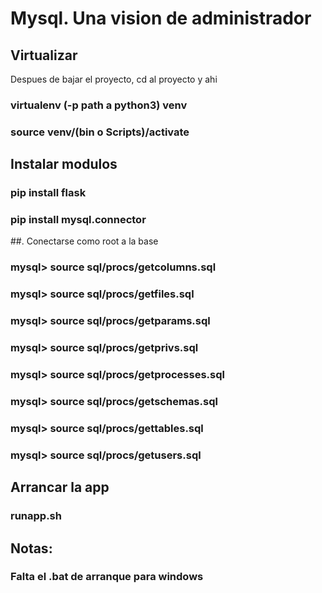 # Mysql. Una vision de administrador

## Virtualizar
Despues de bajar el proyecto, cd al proyecto y ahi 
### virtualenv (-p path a python3) venv
### source venv/(bin o Scripts)/activate

## Instalar modulos
### pip install flask
### pip install mysql.connector

##. Conectarse como root a la base
### mysql> source sql/procs/getcolumns.sql
### mysql> source sql/procs/getfiles.sql
### mysql> source sql/procs/getparams.sql
### mysql> source sql/procs/getprivs.sql
### mysql> source sql/procs/getprocesses.sql
### mysql> source sql/procs/getschemas.sql
### mysql> source sql/procs/gettables.sql
### mysql> source sql/procs/getusers.sql

## Arrancar la app
### runapp.sh


## Notas:

### Falta el .bat de arranque para windows
